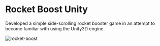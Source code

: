 # Rocket Boost Unity

Developed a simple side-scrolling rocket booster game in an attempt to become familiar with using the Unity3D engine.


![rocket-boost](https://user-images.githubusercontent.com/61920497/149692937-76c40c7e-1b4a-4e21-bdbd-fb8d74d961d6.png)
